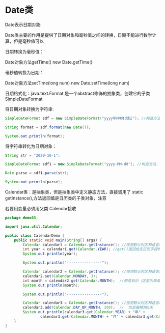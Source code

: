 # Date类

Date表示日期对象:

  Date类主要的作用是提供了日期对象和毫秒值之间的转换，日期不能进行数学计算，但是毫秒值可以 
  
日期转换为毫秒值：

  Date对象方法getTime()   new Date.getTime()
  
毫秒值转换为日期：

  Date对象方法setTime(long num)   new Date.setTime(long num)
  
日期格式化：java.text.Format 是一个abstract修饰的抽象类，创建它的子类SimpleDateFormat

将日期对象转换为字符串:
  
 ```java
SimpleDateFormat sdf = new SimpleDateFormat("yyyy年MM月dd日"); //构造方法，构造给定的类型

String format = sdf.format(new Date());

System.out.println(format);
```

将字符串转化为日期对象：

```java
String str = "2020-10-1";

SimpleDateFormat sdf1 = new SimpleDateFormat("yyyy-MM-dd"); //构造方法，构造给定的类型，必须与给定的字符串形式一致

Date parse = sdf1.parse(str);

System.out.println(parse);
```

Calendar类：是抽象类，但是抽象类中定义静态方法，直接调用了 static getInstance(),方法返回值是日历类的子类对象，注意

若要用变量必须用父类 Calendar接收   

```java
package demo03;

import java.util.Calendar;

public class CalendarDemo {
    public static void main(String[] args) {
        Calendar calendar1 = Calendar.getInstance(); //使用默认时区和语言环境获得一个日历
        int year = calendar1.get(Calendar.YEAR); //get()返回给定日历字段的值
        System.out.println(year);

        System.out.println("----------------");

        Calendar calendar2 = Calendar.getInstance(); //使用默认时区和语言环境获得一个日历
        calendar2.set(Calendar.MONDAY, 3);
        int month = calendar2.get(Calendar.MONTH);  //修改日历（这里为修改月份）
        System.out.println(month);

        System.out.println("----------------");

        Calendar calendar3 = Calendar.getInstance(); //使用默认时区和语言环境获得一个日历
        calendar3.add(Calendar.DAY_OF_MONTH, 300);  //  向后偏移300天
        System.out.println(calendar3.get(Calendar.YEAR) + "年" +
                calendar3.get(Calendar.MONTH) + "月" + calendar3.get(Calendar.DAY_OF_MONTH) + "日");
    }
}
```



  














  
